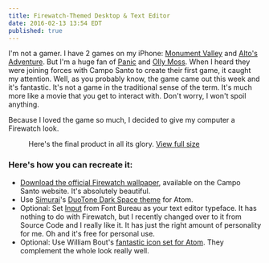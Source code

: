 ```yaml
---
title: Firewatch-Themed Desktop & Text Editor
date: 2016-02-13 13:54 EDT
published: true
---
```


I'm not a gamer. I have 2 games on my iPhone: [Monument Valley][monument] and [Alto's Adventure][alto]. But I'm a huge fan of [Panic][panic] and [Olly Moss][olly]. When I heard they were joining forces with Campo Santo to create their first game, it caught my attention. Well, as you probably know, the game came out this week and it's fantastic. It's not a game in the traditional sense of the term. It's much more like a movie that you get to interact with. Don't worry, I won't spoil anything.

Because I loved the game so much, I decided to give my computer a Firewatch look.

<figure class="figure--flush">
  <img src="http://d.pr/i/ccoh/60ES192P+" alt="">
  <figcaption>Here's the final product in all its glory. <a href="http://d.pr/i/ccoh/60ES192P+" class="external-link">View full size</a></figcaption>
</figure>

### Here's how you can recreate it:

- [Download the official Firewatch wallpaper][wallpaper], available on the Campo Santo website. It's absolutely beautiful.
- Use [Simurai][simurai]'s [DuoTone Dark Space theme][theme] for Atom.
- Optional: Set [Input][input] from Font Bureau as your text editor typeface. It has nothing to do with Firewatch, but I recently changed over to it from Source Code and I really like it. It has just the right amount of personality for me. Oh and it's free for personal use.
- Optional: Use William Bout's [fantastic icon set for Atom][icons]. They complement the whole look really well.

[monument]: http://www.monumentvalleygame.com
[alto]: http://altosadventure.com
[panic]: https://panic.com
[olly]: http://ollymoss.com
[wallpaper]: http://blog.camposanto.com/post/138965082204/firewatch-launch-wallpaper-when-we-redid-the
[theme]: https://atom.io/themes/duotone-dark-space-syntax
[simurai]: http://simurai.com/projects/2016/01/01/duotone-themes
[input]: http://input.fontbureau.com
[icons]: http://williambout.me/work/nucleon/
